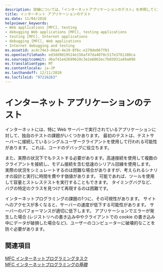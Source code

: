 ```yaml
---
description: 詳細については、「インターネットアプリケーションのテスト」を参照してください。
title: インターネット アプリケーションのテスト
ms.date: 11/04/2016
helpviewer_keywords:
- Web applications [MFC], testing
- debugging Web applications [MFC], testing applications
- testing [MFC], Internet applications
- debugging [MFC], Web applications
- Internet debugging and testing
ms.assetid: ac4c74e3-d4ad-4e19-8f6c-e270de067f01
ms.openlocfilehash: ed3dd9819524e156af47da4070c517e3761380ca
ms.sourcegitcommit: d6af41e42699628c3e2e6063ec7b03931a49a098
ms.translationtype: MT
ms.contentlocale: ja-JP
ms.lasthandoff: 12/11/2020
ms.locfileid: "97216263"
---
```

# <a name="testing-internet-applications"></a>インターネット アプリケーションのテスト

インターネットには、特に Web サーバーで実行されているアプリケーションに対して、独自のテストの課題がいくつかあります。 最初のテストは、テストサーバーに接続しているシングルユーザークライアントを使用して行われる可能性があります。 これは、コードのデバッグに役立ちます。

また、実際の状況下でもテストする必要があります。高速接続を使用して複数のクライアントを接続し、モデム接続を含む低速のシリアル回線を使用します。 実際の状況をシミュレートするのは困難な場合がありますが、考えられるシナリオの設計と実行に時間を費やす価値があります。 可能であれば、ツールを使用して容量とストレステストを実行することもできます。 タイミングバグなど、バグの特定のクラスを見つけて再現するのは困難です。

インターネットプログラミングの課題の1つに、その可視性があります。 サイトへのアクセスが多くなると、サーバーの速度が低下する可能性があります。 サーバーのパフォーマンスが適切に低下します。 アプリケーションでエラーが発生した場合 (レジストリへの書き込み中やクライアントでの cookie の書き込み中にデータが破損した場合など)、ユーザーのコンピューターに破壊的なことを防ぐ必要があります。

## <a name="see-also"></a>関連項目

[MFC インターネットプログラミングタスク](../mfc/mfc-internet-programming-tasks.md)<br/>
[MFC インターネットプログラミングの基礎](../mfc/mfc-internet-programming-basics.md)
